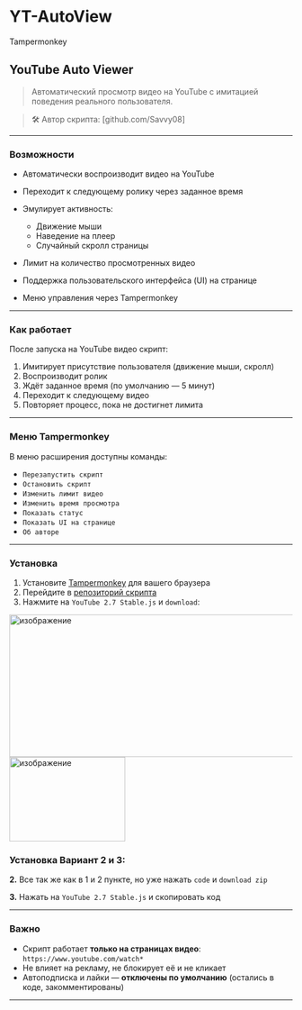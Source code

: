# YT-AutoView 
Tampermonkey

## YouTube Auto Viewer

> Автоматический просмотр видео на YouTube с имитацией поведения реального пользователя.

> 🛠 Автор скрипта: [github.com/Savvy08]

---

### Возможности

* Автоматически воспроизводит видео на YouTube
* Переходит к следующему ролику через заданное время
* Эмулирует активность:

  * Движение мыши
  * Наведение на плеер
  * Случайный скролл страницы
* Лимит на количество просмотренных видео
* Поддержка пользовательского интерфейса (UI) на странице
* Меню управления через Tampermonkey

---

### Как работает

После запуска на YouTube видео скрипт:

1. Имитирует присутствие пользователя (движение мыши, скролл)
2. Воспроизводит ролик
3. Ждёт заданное время (по умолчанию — 5 минут)
4. Переходит к следующему видео
5. Повторяет процесс, пока не достигнет лимита

---

### Меню Tampermonkey

В меню расширения доступны команды:

* `Перезапустить скрипт`
* `Остановить скрипт`
* `Изменить лимит видео`
* `Изменить время просмотра`
* `Показать статус`
* `Показать UI на странице`
* `Об авторе`

---

### Установка

1. Установите [Tampermonkey](https://tampermonkey.net/) для вашего браузера
2. Перейдите в [репозиторий скрипта](https://github.com/Savvy08/YT-AutoView)
3. Нажмите на `YouTube 2.7 Stable.js` и `download`:
<img width="911" height="253" alt="изображение" src="https://github.com/user-attachments/assets/49ac5c07-9597-4aee-848e-0be608eb0b75" />
<img width="206" height="150" alt="изображение" src="https://github.com/user-attachments/assets/037958a6-981c-441d-abb8-716248b161d5" />

### Установка Вариант 2 и 3:
**2.** Все так же как в 1 и 2 пункте, но уже нажать `code` и `download zip`

**3.** Нажать на `YouTube 2.7 Stable.js` и скопировать код


---

### Важно

* Скрипт работает **только на страницах видео**: `https://www.youtube.com/watch*`
* Не влияет на рекламу, не блокирует её и не кликает
* Автоподписка и лайки — **отключены по умолчанию** (остались в коде, закомментированы)

---
